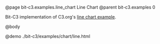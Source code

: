 @page bit-c3.examples.line_chart Line Chart
@parent bit-c3.examples 0

Bit-C3 implementation of C3.org's [line chart example](http://c3js.org/samples/simple_multiple.html).

@body

@demo ./bit-c3/examples/chart/line.html